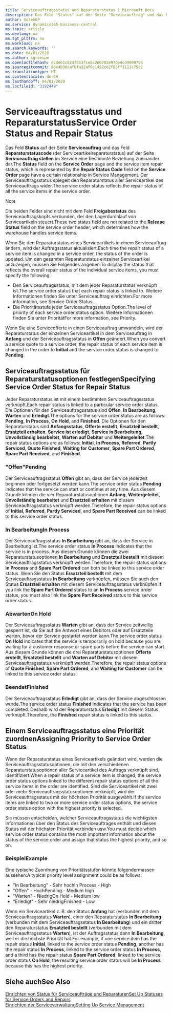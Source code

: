 ```yaml
---
title: Serviceauftragsstatus und Reparaturstatus | Microsoft Docs
description: Das Feld "Status" auf der Seite "Serviceauftrag" und das Feld "Reparaturstatuscode" (der Serviceartikelreparaturstatus) auf der Seite "Serviceauftrag stellen" im Service eine bestimmte Beziehung zueinander dar. Der Serviceauftragsstatus spiegelt den Reparaturstatus aller Serviceartikel des Serviceauftrags wider.
author: SorenGP
ms.service: dynamics365-business-central
ms.topic: article
ms.devlang: na
ms.tgt_pltfrm: na
ms.workload: na
ms.search.keywords: ''
ms.date: 04/01/2020
ms.author: sgroespe
ms.openlocfilehash: d2deb1c824f5b3fce8c2e6702e97de4cd9909794
ms.sourcegitcommit: 88e4b30eaf6fa32af0c1452ce2f85ff1111c75e2
ms.translationtype: HT
ms.contentlocale: de-CH
ms.lasthandoff: 04/01/2020
ms.locfileid: "3192449"
---
```

# <a name="service-order-status-and-repair-status"></a><span data-ttu-id="3a5e7-104">Serviceauftragsstatus und Reparaturstatus</span><span class="sxs-lookup"><span data-stu-id="3a5e7-104">Service Order Status and Repair Status</span></span>
<span data-ttu-id="3a5e7-105">Das Feld **Status** auf der Seite **Serviceauftrag** und das Feld **Reparaturstatuscode** (der Serviceartikelreparaturstatus) auf der Seite **Serviceauftrag stellen** im Service eine bestimmte Beziehung zueinander dar.</span><span class="sxs-lookup"><span data-stu-id="3a5e7-105">The **Status** field on the **Service Order** page and the service item repair status, which is represented by the **Repair Status Code** field on the **Service Order** page have a certain relationship in Service Management.</span></span> <span data-ttu-id="3a5e7-106">Der Serviceauftragsstatus spiegelt den Reparaturstatus aller Serviceartikel des Serviceauftrags wider.</span><span class="sxs-lookup"><span data-stu-id="3a5e7-106">The service order status reflects the repair status of all the service items in the service order.</span></span>  

> [!NOTE]  
>  <span data-ttu-id="3a5e7-107">Die beiden Felder sind nicht mit dem Feld **Freigabestatus** des Serviceauftragskopfs verbunden, der den Lagerdurchlauf von Serviceartikeln steuert.</span><span class="sxs-lookup"><span data-stu-id="3a5e7-107">These two status field are not related to the **Release Status** field on the service order header, which determines how the warehouse handles service items.</span></span>  

 <span data-ttu-id="3a5e7-108">Wenn Sie den Reparaturstatus eines Serviceartikels in einem Serviceauftrag ändern, wird der Auftragsstatus aktualisiert.</span><span class="sxs-lookup"><span data-stu-id="3a5e7-108">Each time the repair status of a service item is changed in a service order, the status of the order is updated.</span></span> <span data-ttu-id="3a5e7-109">Um den gesamten Reparaturstatus einzelner Serviceartikel anzuzeigen, müssen Sie Folgendes angeben:</span><span class="sxs-lookup"><span data-stu-id="3a5e7-109">To display the status that reflects the overall repair status of the individual service items, you must specify the following:</span></span>  

* <span data-ttu-id="3a5e7-110">Den Serviceauftragsstatus, mit dem jeder Reparaturstatus verknüpft ist.</span><span class="sxs-lookup"><span data-stu-id="3a5e7-110">The service order status that each repair status is linked to.</span></span> <span data-ttu-id="3a5e7-111">Weitere Informationen finden Sie unter Serviceauftrag einrichten.</span><span class="sxs-lookup"><span data-stu-id="3a5e7-111">For more information, see Service Order Status.</span></span>  
* <span data-ttu-id="3a5e7-112">Die Prioritätsstufe jeder Serviceauftragsstatus Option.</span><span class="sxs-lookup"><span data-stu-id="3a5e7-112">The level of priority of each service order status option.</span></span> <span data-ttu-id="3a5e7-113">Weitere Informationen finden Sie unter Priorität</span><span class="sxs-lookup"><span data-stu-id="3a5e7-113">For more information, see Priority.</span></span>  

 <span data-ttu-id="3a5e7-114">Wenn Sie eine Serviceofferte in einen Serviceauftrag umwandeln, wird der Reparaturstatus der einzelnen Serviceartikel in dem Serviceauftrag in **Anfang** und der Serviceauftragsstatus in **Offen** geändert.</span><span class="sxs-lookup"><span data-stu-id="3a5e7-114">When you convert a service quote to a service order, the repair status of each service item is changed in the order to **Initial** and the service order status is changed to **Pending**.</span></span>  

## <a name="specifying-service-order-status-for-repair-status"></a><span data-ttu-id="3a5e7-115">Serviceauftragsstatus für Reparaturstatusoptionen festlegen</span><span class="sxs-lookup"><span data-stu-id="3a5e7-115">Specifying Service Order Status for Repair Status</span></span>  
<span data-ttu-id="3a5e7-116">Jeder Reparaturstatus ist mit einem bestimmten Serviceauftragsstatus verknüpft.</span><span class="sxs-lookup"><span data-stu-id="3a5e7-116">Each repair status is linked to a particular service order status.</span></span> <span data-ttu-id="3a5e7-117">Die Optionen für den Serviceauftragsstatus sind **Offen**, **In Bearbeitung**, **Warten** und **Erledigt**.</span><span class="sxs-lookup"><span data-stu-id="3a5e7-117">The options for the service order status are as follows: **Pending**, **In Process**, **On Hold**, and **Finished**.</span></span> <span data-ttu-id="3a5e7-118">Die Optionen für den Reparaturstatus sind **Anfangsstatus**, **Offerte erstellt**, **Ersatzteil bestellt**, **Ersatzteil erhalten**, **Service ist erledigt**, **Service in Bearbeitung**, **Unvollständig bearbeitet**, **Warten auf Debitor** und **Weitergeleitet**.</span><span class="sxs-lookup"><span data-stu-id="3a5e7-118">The repair status options are as follows: **Initial**, **In Process**, **Referred**, **Partly Serviced**, **Quote Finished**, **Waiting for Customer**, **Spare Part Ordered**, **Spare Part Received**, and **Finished**.</span></span>  

### <a name="pending"></a><span data-ttu-id="3a5e7-119">"Offen"</span><span class="sxs-lookup"><span data-stu-id="3a5e7-119">Pending</span></span>  
<span data-ttu-id="3a5e7-120">Der Serviceauftragsstatus **Offen** gibt an, dass der Service jederzeit beginnen oder fortgesetzt werden kann.</span><span class="sxs-lookup"><span data-stu-id="3a5e7-120">The service order status **Pending** indicates that the service can start or continue at any time.</span></span> <span data-ttu-id="3a5e7-121">Aus diesem Grunde können die vier Reparaturstatusoptionen **Anfang**, **Weitergeleitet**, **Unvollständig bearbeitet** und **Ersatzteil erhalten** mit diesem Serviceauftragsstatus verknüpft werden.</span><span class="sxs-lookup"><span data-stu-id="3a5e7-121">Therefore, the repair status options of **Initial**, **Referred**, **Partly Serviced**, and **Spare Part Received** can be linked to this service order status.</span></span>  

### <a name="in-process"></a><span data-ttu-id="3a5e7-122">In Bearbeitung</span><span class="sxs-lookup"><span data-stu-id="3a5e7-122">In Process</span></span>  
<span data-ttu-id="3a5e7-123">Der Serviceauftragsstatus **In Bearbeitung** gibt an, dass der Service in Bearbeitung ist.</span><span class="sxs-lookup"><span data-stu-id="3a5e7-123">The service order status **In Process** indicates that the service is in process.</span></span> <span data-ttu-id="3a5e7-124">Aus diesem Grunde können die zwei Reparaturstatusoptionen **In Bearbeitung** und **Ersatzteil bestellt** mit diesem Serviceauftragsstatus verknüpft werden.</span><span class="sxs-lookup"><span data-stu-id="3a5e7-124">Therefore, the repair status options **In Process** and **Spare Part Ordered** can both be linked to this service order status.</span></span> <span data-ttu-id="3a5e7-125">Wenn Sie den Status **Ersatzteil bestellt** mit dem Serviceauftragsstatus **In Bearbeitung** verknüpfen, müssen Sie auch den Status **Ersatzteil erhalten** mit diesem Serviceauftragsstatus verknüpfen.</span><span class="sxs-lookup"><span data-stu-id="3a5e7-125">If you link the **Spare Part Ordered** status to an **In Process** service order status, you must also link the **Spare Part Received** status to this service order status.</span></span>  

### <a name="on-hold"></a><span data-ttu-id="3a5e7-126">Abwarten</span><span class="sxs-lookup"><span data-stu-id="3a5e7-126">On Hold</span></span>  
<span data-ttu-id="3a5e7-127">Der Serviceauftragsstatus **Warten** gibt an, dass der Service zeitweilig gesperrt ist, da Sie auf die Antwort eines Debitors oder auf Ersatzteile warten, bevor der Service gestartet werden kann.</span><span class="sxs-lookup"><span data-stu-id="3a5e7-127">The service order status **On Hold** indicates that the service is temporarily on hold because you are waiting for a customer response or spare parts before the service can start.</span></span> <span data-ttu-id="3a5e7-128">Aus diesem Grunde können die drei Reparaturstatusoptionen **Offerte erstellt**, **Ersatzteil bestellt** und **Warten auf Debitor** mit diesem Serviceauftragsstatus verknüpft werden.</span><span class="sxs-lookup"><span data-stu-id="3a5e7-128">Therefore, the repair status options of **Quote Finished**, **Spare Part Ordered**, and **Waiting for Customer** can be linked to this service order status.</span></span>  

### <a name="finished"></a><span data-ttu-id="3a5e7-129">Beendet</span><span class="sxs-lookup"><span data-stu-id="3a5e7-129">Finished</span></span>  
<span data-ttu-id="3a5e7-130">Der Serviceauftragsstatus **Erledigt** gibt an, dass der Service abgeschlossen wurde.</span><span class="sxs-lookup"><span data-stu-id="3a5e7-130">The service order status **Finished** indicates that the service has been completed.</span></span> <span data-ttu-id="3a5e7-131">Deshalb wird der Reparaturstatus **Erledigt** mit diesem Status verknüpft.</span><span class="sxs-lookup"><span data-stu-id="3a5e7-131">Therefore, the **Finished** repair status is linked to this status.</span></span>  

## <a name="assigning-priority-to-service-order-status"></a><span data-ttu-id="3a5e7-132">Einem Serviceauftragsstatus eine Priorität zuordnen</span><span class="sxs-lookup"><span data-stu-id="3a5e7-132">Assigning Priority to Service Order Status</span></span>  
<span data-ttu-id="3a5e7-133">Wenn der Reparaturstatus eines Serviceartikels geändert wird, werden die Serviceauftragsstatusoptionen, die mit den verschiedenen Reparaturstatusoptionen aller Serviceartikel des Auftrags verknüpft sind, identifiziert.</span><span class="sxs-lookup"><span data-stu-id="3a5e7-133">When a repair status of a service item is changed, the service order status options linked to the different repair status options of all the service items in the order are identified.</span></span> <span data-ttu-id="3a5e7-134">Sind die Serviceartikel mit zwei oder mehr Serviceauftragsstatusoptionen verknüpft, wird der Serviceauftragsstatus mit der höchsten Priorität ausgewählt.</span><span class="sxs-lookup"><span data-stu-id="3a5e7-134">If the service items are linked to two or more service order status options, the service order status option with the highest priority is selected.</span></span>  

<span data-ttu-id="3a5e7-135">Sie müssen entscheiden, welcher Serviceauftragsstatus die wichtigsten Informationen über den Status des Serviceauftrages enthält und diesen Status mit der höchsten Priorität verbinden usw.</span><span class="sxs-lookup"><span data-stu-id="3a5e7-135">You must decide which service order status contains the most important information about the status of the service order and assign that status the highest priority, and so on.</span></span>  

### <a name="example"></a><span data-ttu-id="3a5e7-136">Beispiel</span><span class="sxs-lookup"><span data-stu-id="3a5e7-136">Example</span></span>  
<span data-ttu-id="3a5e7-137">Eine typische Zuordnung von Prioritätsstufen könnte folgendermassen aussehen:</span><span class="sxs-lookup"><span data-stu-id="3a5e7-137">A typical priority level assignment could be as follows:</span></span>  

* <span data-ttu-id="3a5e7-138">"In Bearbeitung" - Sehr hoch</span><span class="sxs-lookup"><span data-stu-id="3a5e7-138">In Process - High</span></span>  
* <span data-ttu-id="3a5e7-139">"Offen" - Hoch</span><span class="sxs-lookup"><span data-stu-id="3a5e7-139">Pending - Medium high</span></span>  
* <span data-ttu-id="3a5e7-140">"Warten" - Niedrig</span><span class="sxs-lookup"><span data-stu-id="3a5e7-140">On Hold - Medium low</span></span>  
* <span data-ttu-id="3a5e7-141">"Erledigt" - Sehr niedrig</span><span class="sxs-lookup"><span data-stu-id="3a5e7-141">Finished - Low</span></span>  

<span data-ttu-id="3a5e7-142">Wenn ein Serviceartikel z. B. den Status **Anfang** hat (verbunden mit dem Serviceauftragsstatus **Warten**), einer den Reparaturstatus **In Bearbeitung** (verbunden mit dem Serviceauftragsstatus **In Bearbeitung**) und ein dritter den Reparaturstatus **Ersatzteil bestellt** (verbunden mit dem Serviceauftragsstatus **Warten**), ist der Auftragsstatus dann **In Bearbeitung**, weil er die höchste Priorität hat.</span><span class="sxs-lookup"><span data-stu-id="3a5e7-142">For example, if one service item has the repair status **Initial**, linked to the service order status **Pending**, another has the repair status **In Process**, linked to the service order status **In Process**, and a third has the repair status **Spare Part Ordered**, linked to the service order status **On Hold**, the resulting service order status will be **In Process** because this has the highest priority.</span></span>  

## <a name="see-also"></a><span data-ttu-id="3a5e7-143">Siehe auch</span><span class="sxs-lookup"><span data-stu-id="3a5e7-143">See Also</span></span>  
[<span data-ttu-id="3a5e7-144">Einrichten von Status für Serviceaufträge und Reparaturen</span><span class="sxs-lookup"><span data-stu-id="3a5e7-144">Set Up Statuses for Service Orders and Repairs</span></span>](service-order-repair-status.md)  
[<span data-ttu-id="3a5e7-145">Einrichten der Serviceverwaltung</span><span class="sxs-lookup"><span data-stu-id="3a5e7-145">Setting Up Service Management</span></span>](service-setup-service.md)  
